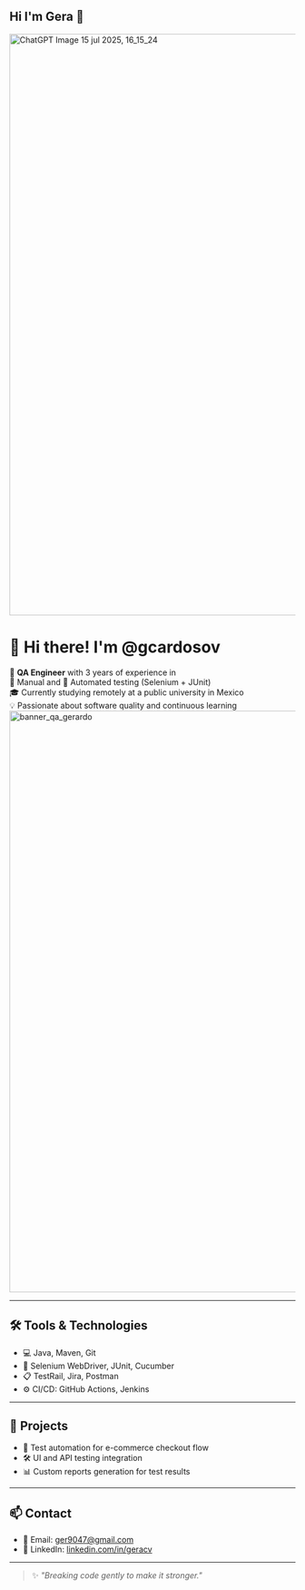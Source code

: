 ## Hi I'm Gera 👋

<img width="1536" height="1024" alt="ChatGPT Image 15 jul 2025, 16_15_24" src="https://github.com/user-attachments/assets/a962d44c-1b6a-446b-9c18-a3965f036c3f" />


# 👋 Hi there! I'm @gcardosov

🎯 **QA Engineer** with 3 years of experience in  
🧪 Manual and 🤖 Automated testing (Selenium + JUnit)  
🎓 Currently studying remotely at a public university in Mexico  
💡 Passionate about software quality and continuous learning
<img width="1536" height="1024" alt="banner_qa_gerardo" src="https://github.com/user-attachments/assets/c1fa935e-a765-453d-8cdc-e76b41771bfb" />

---

## 🛠️ Tools & Technologies

- 💻 Java, Maven, Git
- 🔎 Selenium WebDriver, JUnit, Cucumber
- 📋 TestRail, Jira, Postman
- ⚙️ CI/CD: GitHub Actions, Jenkins

---

## 📂 Projects

- 🧪 Test automation for e-commerce checkout flow  
- 🛠️ UI and API testing integration  
- 📊 Custom reports generation for test results

---

## 📫 Contact

- 📧 Email: ger9047@gmail.com  
- 💼 LinkedIn: [linkedin.com/in/geracv](https://linkedin.com/in/geracv)

---

> ✨ _"Breaking code gently to make it stronger."_  
